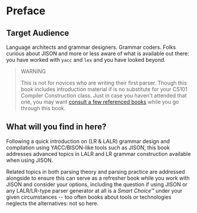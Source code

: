 # Preface 

## Target Audience

Language architects and grammar designers. Grammar coders. Folks curious about JISON and more or less aware of what is available out there: you have worked with `yacc` and `lex` and you have looked beyond.

>
> WARNING
>
> This is not for novices who are writing their first parser. Though this book includes introduction material if is no substitute for your CS101 Compiler Construction class. Just in case you haven't attended that one, you may want [consult a few referenced books](A_JISON_Specifics_Reference.md#Reference_Materials) while you go through this book.
>


## What will you find in here?

Following a quick introduction on (LR & LALR) grammar design and compilation using YACC/BISON-like tools such as JISON, this book addresses advanced topics in LALR and LR grammar construction available when using JISON.

Related topics in both parsing theory and parsing practice are addressed alongside to ensure this can serve as a refresher book while you work with JISON and consider your options, including the question if using JISON or any LALR/LR-type parser generator at all is a *Smart Choice™* under your given circumstances -- too often books about tools or technologies neglects the alternatives: not so here.
